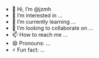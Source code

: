 - 👋 Hi, I’m @jzmh
- 👀 I’m interested in ...
- 🌱 I’m currently learning ...
- 💞️ I’m looking to collaborate on ...
- 📫 How to reach me ...
- 😄 Pronouns: ...
- ⚡ Fun fact: ...

<!---
jzmh/jzmh is a ✨ special ✨ repository because its `README.md` (this file) appears on your GitHub profile.
You can click the Preview link to take a look at your changes.
--->
